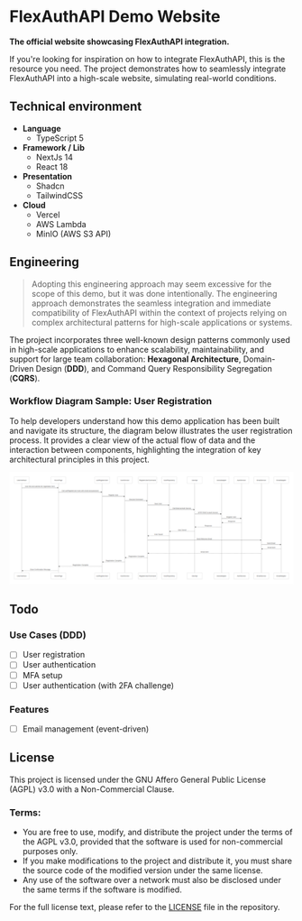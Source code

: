 # FlexAuthAPI Demo Website

**The official website showcasing FlexAuthAPI integration.**

If you're looking for inspiration on how to integrate FlexAuthAPI, this is the resource you need.
The project demonstrates how to seamlessly integrate FlexAuthAPI into a high-scale website, simulating real-world conditions.

## Technical environment

- **Language**
  - TypeScript 5
- **Framework / Lib**
  - NextJs 14
  - React 18
- **Presentation**
  - Shadcn
  - TailwindCSS
- **Cloud**
  - Vercel
  - AWS Lambda
  - MinIO (AWS S3 API)

## Engineering

> Adopting this engineering approach may seem excessive for the scope of this demo, but it was done intentionally. The engineering approach demonstrates the seamless integration and immediate compatibility of FlexAuthAPI within the context of projects relying on complex architectural patterns for high-scale applications or systems.

The project incorporates three well-known design patterns commonly used in high-scale applications to enhance scalability, maintainability, and support for large team collaboration: **Hexagonal Architecture**, Domain-Driven Design (**DDD**), and Command Query Responsibility Segregation (**CQRS**).

### Workflow Diagram Sample: User Registration

To help developers understand how this demo application has been built and navigate its structure, the diagram below illustrates the user registration process. It provides a clear view of the actual flow of data and the interaction between components, highlighting the integration of key architectural principles in this project.

![User Registration Workflow](./public/images/user-registration-workflow.png)

## Todo

### Use Cases (DDD)

- [ ] User registration
- [ ] User authentication
- [ ] MFA setup
- [ ] User authentication (with 2FA challenge)

### Features

- [ ] Email management (event-driven)

## License

This project is licensed under the GNU Affero General Public License (AGPL) v3.0 with a Non-Commercial Clause.

### Terms:

- You are free to use, modify, and distribute the project under the terms of the AGPL v3.0, provided that the software is used for non-commercial purposes only.
- If you make modifications to the project and distribute it, you must share the source code of the modified version under the same license.
- Any use of the software over a network must also be disclosed under the same terms if the software is modified.

For the full license text, please refer to the [LICENSE](./LICENSE.md) file in the repository.
